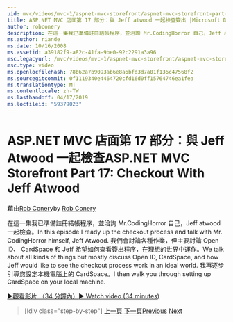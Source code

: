 ```yaml
---
uid: mvc/videos/mvc-1/aspnet-mvc-storefront/aspnet-mvc-storefront-part-17-checkout-with-jeff-atwood
title: ASP.NET MVC 店面第 17 部分：與 Jeff atwood 一起檢查簽出 |Microsoft Docs
author: robconery
description: 在這一集我已準備註冊結帳程序，並洽詢 Mr.CodingHorror 自己，Jeff atwood 一起檢查。 我們會討論各種作業，但大部分討論 Ope...
ms.author: riande
ms.date: 10/16/2008
ms.assetid: a39182f9-a82c-41fa-9be0-92c2291a3a96
msc.legacyurl: /mvc/videos/mvc-1/aspnet-mvc-storefront/aspnet-mvc-storefront-part-17-checkout-with-jeff-atwood
msc.type: video
ms.openlocfilehash: 78b62a7b9093ab6e8a6bfd3d7a01f136c47568f2
ms.sourcegitcommit: 0f1119340e4464720cfd16d0ff15764746ea1fea
ms.translationtype: MT
ms.contentlocale: zh-TW
ms.lasthandoff: 04/17/2019
ms.locfileid: "59379023"
---
```

# <a name="aspnet-mvc-storefront-part-17-checkout-with-jeff-atwood"></a><span data-ttu-id="f6064-104">ASP.NET MVC 店面第 17 部分：與 Jeff Atwood 一起檢查</span><span class="sxs-lookup"><span data-stu-id="f6064-104">ASP.NET MVC Storefront Part 17: Checkout With Jeff Atwood</span></span>

<span data-ttu-id="f6064-105">藉由[Rob Conery](https://github.com/robconery)</span><span class="sxs-lookup"><span data-stu-id="f6064-105">by [Rob Conery](https://github.com/robconery)</span></span>

<span data-ttu-id="f6064-106">在這一集我已準備註冊結帳程序，並洽詢 Mr.CodingHorror 自己，Jeff atwood 一起檢查。</span><span class="sxs-lookup"><span data-stu-id="f6064-106">In this episode I ready up the checkout process and talk with Mr. CodingHorror himself, Jeff Atwood.</span></span> <span data-ttu-id="f6064-107">我們會討論各種作業，但主要討論 Open ID、 CardSpace 和 Jeff 希望如何查看簽出程序，在理想的世界中運作。</span><span class="sxs-lookup"><span data-stu-id="f6064-107">We talk about all kinds of things but mostly discuss Open ID, CardSpace, and how Jeff would like to see the checkout process work in an ideal world.</span></span> <span data-ttu-id="f6064-108">我再逐步引導您設定本機電腦上的 CardSpace。</span><span class="sxs-lookup"><span data-stu-id="f6064-108">I then walk you through setting up CardSpace on your local machine.</span></span>

[<span data-ttu-id="f6064-109">&#9654;觀看影片 （34 分鐘內）</span><span class="sxs-lookup"><span data-stu-id="f6064-109">&#9654; Watch video (34 minutes)</span></span>](https://channel9.msdn.com/Blogs/ASP-NET-Site-Videos/aspnet-mvc-storefront-part-17-checkout-with-jeff-atwood)

> [!div class="step-by-step"]
> <span data-ttu-id="f6064-110">[上一頁](aspnet-mvc-storefront-part-16-membership-redo-with-openid.md)
> [下一頁](aspnet-mvc-storefront-part-18-creating-an-experience.md)</span><span class="sxs-lookup"><span data-stu-id="f6064-110">[Previous](aspnet-mvc-storefront-part-16-membership-redo-with-openid.md)
[Next](aspnet-mvc-storefront-part-18-creating-an-experience.md)</span></span>
